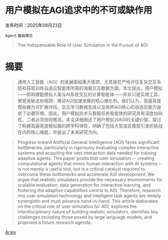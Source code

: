 # 用户模拟在AGI追求中的不可或缺作用

发布时间：2025年09月23日

`Agent` `基础理论`

> The Indispensable Role of User Simulation in the Pursuit of AGI

# 摘要

> 通用人工智能（AGI）的发展面临重大瓶颈，尤其是在严格评估复杂交互系统和获取训练自适应智能体所需的海量交互数据方面。本文提出，用户模拟——即构建能模拟人类与AI系统交互的计算智能体——并非只是实用工具，更是突破这些瓶颈、推动AGI加速发展的核心催化剂。我们认为，高逼真度模拟器为可扩展评估、交互学习数据生成以及培养AGI核心的自适应能力提供了必要环境。因此，用户模拟技术与智能任务智能体的研究具有深度协同性，二者必须协同推进。本文详细阐述了用户模拟对AGI的关键价值，探讨了构建高逼真度模拟器的跨学科特性，明确了包括大型语言模型引发的挑战在内的核心难题，并提出了未来研究方向。

> Progress toward Artificial General Intelligence (AGI) faces significant bottlenecks, particularly in rigorously evaluating complex interactive systems and acquiring the vast interaction data needed for training adaptive agents. This paper posits that user simulation -- creating computational agents that mimic human interaction with AI systems -- is not merely a useful tool, but is a critical catalyst required to overcome these bottlenecks and accelerate AGI development. We argue that realistic simulators provide the necessary environments for scalable evaluation, data generation for interactive learning, and fostering the adaptive capabilities central to AGI. Therefore, research into user simulation technology and intelligent task agents are deeply synergistic and must advance hand-in-hand. This article elaborates on the critical role of user simulation for AGI, explores the interdisciplinary nature of building realistic simulators, identifies key challenges including those posed by large language models, and proposes a future research agenda.

[Arxiv](https://arxiv.org/abs/2509.19456)